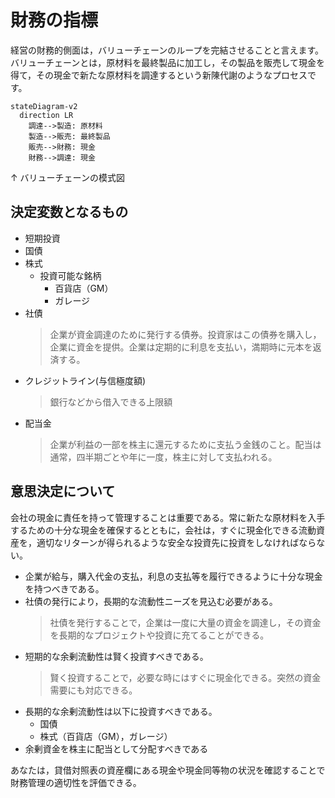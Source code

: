 # 財務の指標

経営の財務的側面は，バリューチェーンのループを完結させることと言えます。
バリューチェーンとは，原材料を最終製品に加工し，その製品を販売して現金を得て，その現金で新たな原材料を調達するという新陳代謝のようなプロセスです。

```mermaid
stateDiagram-v2
  direction LR
    調達-->製造: 原材料
    製造-->販売: 最終製品
    販売-->財務: 現金
    財務-->調達: 現金
```
↑ バリューチェーンの模式図

## 決定変数となるもの
* 短期投資
* 国債
* 株式
  * 投資可能な銘柄
    * 百貨店（GM）
    * ガレージ
* 社債
  > 企業が資金調達のために発行する債券。投資家はこの債券を購入し，企業に資金を提供。企業は定期的に利息を支払い，満期時に元本を返済する。
* クレジットライン(与信極度額)
  > 銀行などから借入できる上限額
* 配当金
  > 企業が利益の一部を株主に還元するために支払う金銭のこと。配当は通常，四半期ごとや年に一度，株主に対して支払われる。

## 意思決定について
会社の現金に責任を持って管理することは重要である。常に新たな原材料を入手するための十分な現金を確保するとともに，会社は，すぐに現金化できる流動資産を，適切なリターンが得られるような安全な投資先に投資をしなければならない。

* 企業が給与，購入代金の支払，利息の支払等を履行できるように十分な現金を持つべきである。
* 社債の発行により，長期的な流動性ニーズを見込む必要がある。
  > 社債を発行することで，企業は一度に大量の資金を調達し，その資金を長期的なプロジェクトや投資に充てることができる。
* 短期的な余剰流動性は賢く投資すべきである。
  > 賢く投資することで，必要な時にはすぐに現金化できる。突然の資金需要にも対応できる。
* 長期的な余剰流動性は以下に投資すべきである。
  * 国債
  * 株式（百貨店（GM），ガレージ）
* 余剰資金を株主に配当として分配すべきである

あなたは，貸借対照表の資産欄にある現金や現金同等物の状況を確認することで財務管理の適切性を評価できる。